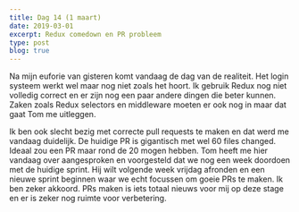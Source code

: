 ```yaml
---
title: Dag 14 (1 maart)
date: 2019-03-01
excerpt: Redux comedown en PR probleem
type: post
blog: true
---
```


Na mijn euforie van gisteren komt vandaag de dag van de realiteit. Het login systeem werkt wel maar nog niet zoals het hoort. Ik gebruik Redux nog niet volledig correct en er zijn nog een paar andere dingen die beter kunnen. Zaken zoals Redux selectors en middleware moeten er ook nog in maar dat gaat Tom me uitleggen.

Ik ben ook slecht bezig met correcte pull requests te maken en dat werd me vandaag duidelijk. De huidige PR is gigantisch met wel 60 files changed. Ideaal zou een PR maar rond de 20 mogen hebben. Tom heeft me hier vandaag over aangesproken en voorgesteld dat we nog een week doordoen met de huidige sprint. Hij wilt volgende week vrijdag afronden en een nieuwe sprint beginnen waar we echt focussen om goeie PRs te maken. Ik ben zeker akkoord. PRs maken is iets totaal nieuws voor mij op deze stage en er is zeker nog ruimte voor verbetering.
